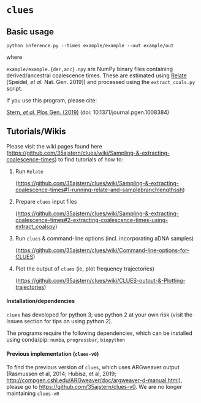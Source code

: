# `clues`

## Basic usage

`
python inference.py --times example/example --out example/out
`

where 

`example/example.{der,anc}.npy` are NumPy binary files containing derived/ancestral coalescence times. These are estimated using [Relate](https://myersgroup.github.io/relate/) [Speidel, *et al.* Nat. Gen. 2019]) and processed using the `extract_coals.py` script. 

If you use this program, please cite:
  
  [Stern, *et al.* Plos Gen. (2019)](https://journals.plos.org/plosgenetics/article/metrics?id=10.1371/journal.pgen.1008384) (doi: 10.1371/journal.pgen.1008384)

## Tutorials/Wikis

Please visit the wiki pages found here (https://github.com/35ajstern/clues/wiki/Sampling-&-extracting-coalescence-times) to find tutorials of how to:

  1. Run `Relate`
      
      (https://github.com/35ajstern/clues/wiki/Sampling-&-extracting-coalescence-times#1-running-relate-and-samplebranchlengthssh)
      
  2. Prepare `clues` input files
  
      (https://github.com/35ajstern/clues/wiki/Sampling-&-extracting-coalescence-times#2-extracting-coalescence-times-using-extract_coalspy)
      
  3. Run `clues` & command-line options (incl. incorporating aDNA samples)
  
      (https://github.com/35ajstern/clues/wiki/Command-line-options-for-CLUES)
      
  3. Plot the output of `clues` (ie, plot frequency trajectories)
  
      (https://github.com/35ajstern/clues/wiki/CLUES-output-&-Plotting-trajectories)
      
#### Installation/dependencies

`clues` has developed for python 3; use python 2 at your own risk (visit the Issues section for tips on using python 2).

The programs require the following dependencies, which can be installed using conda/pip: `numba`, `progressbar`, `biopython`

#### Previous implementation (`clues-v0`)

To find the previous version of `clues`, which uses ARGweaver output (Rasmussen et al, 2014; Hubisz, et al, 2019; http://compgen.cshl.edu/ARGweaver/doc/argweaver-d-manual.html), please go to https://github.com/35ajstern/clues-v0. We are no longer maintaining `clues-v0`
